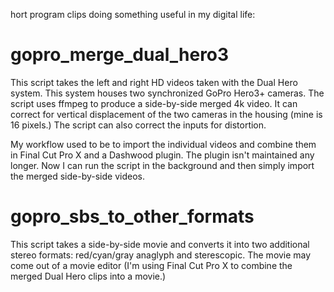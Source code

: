 hort program clips doing something useful in my digital life:

# gopro_merge_dual_hero3

This script takes the left and right HD videos taken with the 
Dual Hero system. This system houses two synchronized GoPro Hero3+
cameras. The script uses ffmpeg to produce a side-by-side 
merged 4k video. It can correct for vertical displacement 
of the two cameras in the housing (mine is 16 pixels.) The
script can also correct the inputs for distortion.

My workflow used to be to import the individual videos and
combine them in Final Cut Pro X and a Dashwood plugin. The
plugin isn't maintained any longer. Now I can run the
script in the background and then simply import the merged
side-by-side videos.

# gopro_sbs_to_other_formats

This script takes a side-by-side movie and converts it into
two additional stereo formats: red/cyan/gray anaglyph and
sterescopic. The movie may come out of a movie editor (I'm
using Final Cut Pro X to combine the merged Dual Hero clips
into a movie.)